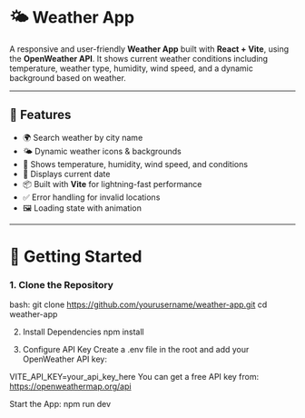 # 🌤️ Weather App

A responsive and user-friendly **Weather App** built with **React + Vite**, using the **OpenWeather API**. It shows current weather conditions including temperature, weather type, humidity, wind speed, and a dynamic background based on weather.

---

## 🚀 Features

- 🌍 Search weather by city name
- 🌤️ Dynamic weather icons & backgrounds
- 🧭 Shows temperature, humidity, wind speed, and conditions
- 📅 Displays current date
- 📦 Built with **Vite** for lightning-fast performance
- ✅ Error handling for invalid locations
- 🖼️ Loading state with animation

---

# 🔧 Getting Started

### 1. Clone the Repository

bash: 
git clone https://github.com/yourusername/weather-app.git
cd weather-app

2. Install Dependencies
npm install

3. Configure API Key
Create a .env file in the root and add your OpenWeather API key:

VITE_API_KEY=your_api_key_here
You can get a free API key from: https://openweathermap.org/api

Start the App: 
npm run dev
